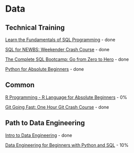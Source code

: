 
# Data 

## Technical Training
 [Learn the Fundamentals of SQL Programming](readme_files/Technical_Training/fundamentals_of_sql.md) - done

 [SQL for NEWBS: Weekender Crash Course](readme_files/Technical_Training/SQL_for_NEWBS.md) - done  

 [The Complete SQL Bootcamp: Go from Zero to Hero](readme_files/Technical_Training/The_Complete_SQL_Bootcamp_2022_Go_from_Zero_to_Hero.md) - done

 [Python for Absolute Beginners](readme_files/Technical_Training/Python_for_Absolute_Beginners.md) - done

 ## Common
[R Programming - R Language for Absolute Beginners](readme_files/Common/R_Language_for_Absolute_Beginners.md) - 0%

[Git Going Fast: One Hour Git Crash Course](readme_files/Common/Git_Going_Fast.md) - done

## Path to Data Engineering
[Intro to Data Engineering](readme_files/Data_Engineering/Intro_to_Data_Engineering.md) - done

[Data Engineering for Beginners with Python and SQL](/readme_files/Data_Engineering/Data_Engineering_for_Beginners_with_Python_and_SQL.md) - 10%



